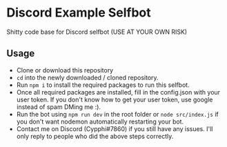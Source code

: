# Discord Example Selfbot
Shitty code base for Discord selfbot (USE AT YOUR OWN RISK)

## Usage
- Clone or download this repository
- `cd` into the newly downloaded / cloned repository.
- Run `npm i` to install the required packages to run this selfbot.
- Once all required packages are installed, fill in the config.json with your user token. If you don't know how to get your user token, use google instead of spam DMing me :).
- Run the bot using `npm run dev` in the root folder or `node src/index.js` if you don't want nodemon automatically restarting your bot.
- Contact me on Discord (Cypphi#7860) if you still have any issues. I'll only reply to people who did the above steps correctly.